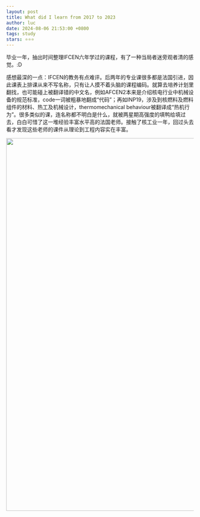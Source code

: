 ```yaml
---
layout: post
title: What did I learn from 2017 to 2023
author: luc
date: 2024-08-06 21:53:00 +0800
tags: study
stars: ⭐⭐⭐
---
```



毕业一年，抽出时间整理IFCEN六年学过的课程，有了一种当局者迷旁观者清的感觉。:D

感想最深的一点：IFCEN的教务有点难评。后两年的专业课很多都是法国引进，因此课表上排课从来不写名称，只有让人摸不着头脑的课程编码。就算去培养计划里翻找，也可能碰上被翻译错的中文名，例如AFCEN2本来是介绍核电行业中机械设备的规范标准，code一词被粗暴地翻成“代码”；再如INP19，涉及到核燃料及燃料组件的材料、热工及机械设计，thermomechanical behaviour被翻译成“热机行为”。很多类似的课，连名称都不明白是什么，就被两星期高强度的填鸭给填过去，白白可惜了这一堆经验丰富水平高的法国老师。接触了核工业一年，回过头去看才发现这些老师的课件从理论到工程内容实在丰富。

<img src="/assets/pics/IFCEN2.png" width="1000">
